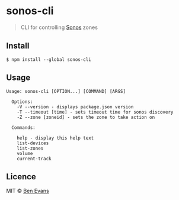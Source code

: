 # sonos-cli

> CLI for controlling [Sonos](http://www.sonos.com/) zones

## Install

    $ npm install --global sonos-cli

## Usage

```
Usage: sonos-cli [OPTION...] [COMMAND] [ARGS]

  Options:
    -V --version - displays package.json version
    -T --timeout [time] - sets timeout time for sonos discovery
    -Z --zone [zoneid] - sets the zone to take action on

  Commands:

    help - display this help text
    list-devices
    list-zones
    volume
    current-track
```
    
## Licence

MIT © [Ben Evans](http://bensbit.co.uk)
